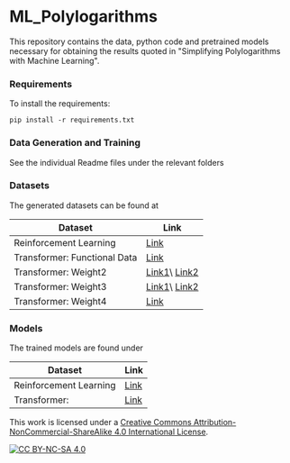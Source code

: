 # ML_Polylogarithms

This repository contains the data, python code and pretrained models necessary for obtaining the results quoted in "Simplifying Polylogarithms with
Machine Learning". 

### Requirements

To install the requirements:

```shell
pip install -r requirements.txt
```

### Data Generation and Training
See the individual Readme files under the relevant folders

### Datasets

The generated datasets can be found at

Dataset | Link 
--- | --- 
Reinforcement Learning | [Link](https://drive.google.com/uc?export=download&id=1DlHkAlNntYz4CSWG3-HFpAnJR1KzgjMH)
Transformer: Functional Data | [Link](https://drive.google.com/drive/folders/1hgIoPE-XkocqLPGPakP2UFDkeqn1FC7N?usp=sharing)
Transformer: Weight2 | [Link1](https://drive.google.com/drive/folders/1NOoJJOADCA3ypKTmL9OMrvt0zmEjSNd_?usp=sharing)\ [Link2](https://drive.google.com/drive/folders/1JyLWyc9yaGDetpKiuPy8rYATG39Hf1v_?usp=sharing)
Transformer: Weight3 | [Link1](https://drive.google.com/drive/folders/14yxe3-ZZtp0QvrXUhJe4ehCpHkBzeZIv?usp=sharing)\ [Link2](https://drive.google.com/drive/folders/1FXDgkXn01pmuTDmD7p7uEcdB-V78NMcX?usp=sharing)
Transformer: Weight4 | [Link](https://drive.google.com/drive/folders/10hiLGLCbpsR7z9oy_UHObr2Z8WHbMB28?usp=sharing)


### Models
The trained models are found under

Dataset | Link 
--- | --- 
Reinforcement Learning | [Link](https://drive.google.com/drive/folders/1W_4hKmxzFxtri_QeVwzYFELNBlEQP87y?usp=sharing)
Transformer: | [Link](https://drive.google.com/drive/folders/1W_4hKmxzFxtri_QeVwzYFELNBlEQP87y?usp=sharing)


This work is licensed under a
[Creative Commons Attribution-NonCommercial-ShareAlike 4.0 International License][cc-by-nc-sa].

[![CC BY-NC-SA 4.0][cc-by-nc-sa-image]][cc-by-nc-sa]

[cc-by-nc-sa]: http://creativecommons.org/licenses/by-nc-sa/4.0/
[cc-by-nc-sa-image]: https://licensebuttons.net/l/by-nc-sa/4.0/88x31.png
